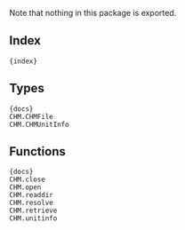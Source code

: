 Note that nothing in this package is exported.

## Index
    {index}

## Types
    {docs}
    CHM.CHMFile
    CHM.CHMUnitInfo

## Functions
    {docs}
    CHM.close
    CHM.open
    CHM.readdir
    CHM.resolve
    CHM.retrieve
    CHM.unitinfo
